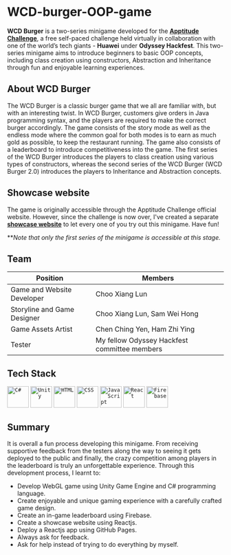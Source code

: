 # WCD-burger-OOP-game
**WCD Burger** is a two-series minigame developed for the [**Apptitude Challenge**](https://apptitude-challenge.com/), a free self-paced challenge held virtually in collaboration with one of the world’s tech giants - **Huawei** under **Odyssey Hackfest**. This two-series minigame aims to introduce beginners to basic OOP concepts, including class creation using constructors, Abstraction and Inheritance through fun and enjoyable learning experiences. 

## About WCD Burger
The WCD Burger is a classic burger game that we all are familiar with, but with an interesting twist. In WCD Burger, customers give orders in Java programming syntax, and the players are required to make the correct burger accordingly. The game consists of the story mode as well as the endless mode where the common goal for both modes is to earn as much gold as possible, to keep the restaurant running. The game also consists of a leaderboard to introduce competitiveness into the game. The first series of the WCD Burger introduces the players to class creation using various types of constructors, whereas the second series of the WCD Burger (WCD Burger 2.0) introduces the players to Inheritance and Abstraction concepts.

## Showcase website
The game is originally accessible through the Apptitude Challenge official website. However, since the challenge is now over, I've created a separate [**showcase website**](https://xianglun0713.github.io/WCD-burger-OOP-game/) to let every one of you try out this minigame. Have fun! 

\*\*_Note that only the first series of the minigame is accessible at this stage._

## Team
| Position      | Members       |
| ------------- | ------------- |
| Game and Website Developer | Choo Xiang Lun |
| Storyline and Game Designer | Choo Xiang Lun, Sam Wei Hong |
| Game Assets Artist | Chen Ching Yen, Ham Zhi Ying |
| Tester | My fellow Odyssey Hackfest committee members |


## Tech Stack
<div>
	<code><img height="50" src="https://user-images.githubusercontent.com/25181517/121405384-444d7300-c95d-11eb-959f-913020d3bf90.png" alt="C#" title="C#" /></code>
	<code><img height="50" src="https://user-images.githubusercontent.com/25181517/193427941-9437dbbe-376f-40dc-9573-0ef5c02a26a7.png" alt="Unity" title="Unity" /></code>
	<code><img height="50" src="https://user-images.githubusercontent.com/25181517/192158954-f88b5814-d510-4564-b285-dff7d6400dad.png" alt="HTML" title="HTML" /></code>
	<code><img height="50" src="https://user-images.githubusercontent.com/25181517/183898674-75a4a1b1-f960-4ea9-abcb-637170a00a75.png" alt="CSS" title="CSS" /></code>
	<code><img height="50" src="https://user-images.githubusercontent.com/25181517/117447155-6a868a00-af3d-11eb-9cfe-245df15c9f3f.png" alt="JavaScript" title="JavaScript" /></code>
	<code><img height="50" src="https://user-images.githubusercontent.com/25181517/183897015-94a058a6-b86e-4e42-a37f-bf92061753e5.png" alt="React" title="React" /></code>
	<code><img height="50" src="https://user-images.githubusercontent.com/25181517/189716855-2c69ca7a-5149-4647-936d-780610911353.png" alt="Firebase" title="Firebase" /></code>
</div>

## Summary
It is overall a fun process developing this minigame. From receiving supportive feedback from the testers along the way to seeing it gets deployed to the public and finally, the crazy competition among players in the leaderboard is truly an unforgettable experience. Through this development process, I learnt to:
- Develop WebGL game using Unity Game Engine and C# programming language.
- Create enjoyable and unique gaming experience with a carefully crafted game design.
- Create an in-game leaderboard using Firebase.
- Create a showcase website using Reactjs.
- Deploy a Reactjs app using GitHub Pages.  
- Always ask for feedback. 
- Ask for help instead of trying to do everything by myself.
